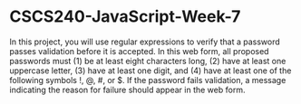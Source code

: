 # CSCS240-JavaScript-Week-7

In this project, you will use regular expressions to verify that a password passes validation before it is accepted. In this web form, all proposed passwords must (1) be at least eight characters long, (2) have at least one uppercase letter, (3) have at least one digit, and (4) have at least one of the following symbols !, @, #, or $. If the password fails validation, a message indicating the reason for failure should appear in the web form.
